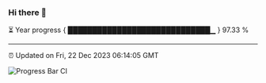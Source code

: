 ### Hi there 👋

⏳ Year progress { █████████████████████████████▁ } 97.33 %

---

⏰ Updated on Fri, 22 Dec 2023 06:14:05 GMT

![Progress Bar CI](https://github.com/liununu/liununu/workflows/Progress%20Bar%20CI/badge.svg)
